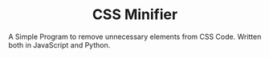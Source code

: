 # <div align='center'>CSS Minifier</div>

A Simple Program to remove unnecessary elements from CSS Code. Written both in JavaScript and Python.